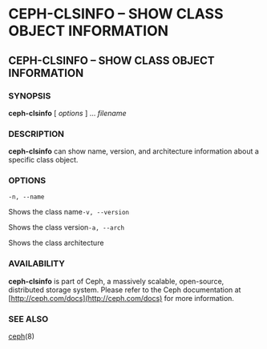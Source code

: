 # CEPH-CLSINFO – SHOW CLASS OBJECT INFORMATION

## CEPH-CLSINFO – SHOW CLASS OBJECT INFORMATION

### SYNOPSIS

**ceph-clsinfo** \[ _options_ \] … _filename_

### DESCRIPTION

**ceph-clsinfo** can show name, version, and architecture information about a specific class object.

### OPTIONS

`-n, --name`

Shows the class name`-v, --version`

Shows the class version`-a, --arch`

Shows the class architecture

### AVAILABILITY

**ceph-clsinfo** is part of Ceph, a massively scalable, open-source, distributed storage system. Please refer to the Ceph documentation at [http://ceph.com/docs](http://ceph.com/docs) for more information.

### SEE ALSO

[ceph](https://docs.ceph.com/docs/nautilus/man/8/ceph/)\(8\)

